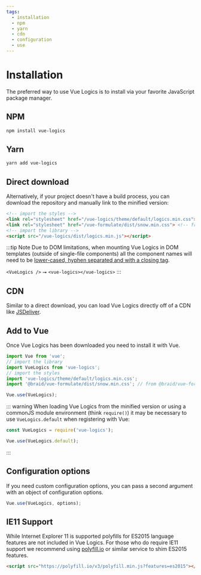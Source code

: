 ```yaml
---
tags:
  - installation
  - npm
  - yarn
  - cdn
  - configuration
  - use
---
```


# Installation

The preferred way to use Vue Logics is to install via your favorite JavaScript package manager.

## NPM

```sh
npm install vue-logics
```

## Yarn

```sh
yarn add vue-logics
```

## Direct download

Alternatively, if your project doesn't have a build process, you can download the repository and manually link to the minified version:

```html
<!-- import the styles -->
<link rel="stylesheet" href="/vue-logics/theme/default/logics.min.css">
<link rel="stylesheet" href="/vue-formulate/dist/snow.min.css"> <!-- from @braid/vue-formulate -->
<!-- import the library -->
<script src="/vue-logics/dist/logics.min.js"></script>
```

:::tip Note
Due to DOM limitations, when mounting Vue Logics in DOM templates (outside of single-file components) all the component names will need to be [lower-cased, hyphen separated and with a closing tag](https://vuejs.org/v2/style-guide/#Component-name-casing-in-templates-strongly-recommended).

`<VueLogics />` ⭢ `<vue-logics></vue-logics>`
:::

## CDN

Similar to a direct download, you can load Vue Logics directly off of a CDN like [JSDeliver](https://www.jsdelivr.com/package/npm/vue-logics?path=dist).

## Add to Vue

Once Vue Logics has been downloaded you need to install it with Vue.

```js
import Vue from 'vue';
// import the library
import VueLogics from 'vue-logics';
// import the styles
import 'vue-logics/theme/default/logics.min.css';
import '@braid/vue-formulate/dist/snow.min.css'; // from @braid/vue-formulate

Vue.use(VueLogics);
```

::: warning
When loading Vue Logics from the minified version or using a commonJS module environment (think `require()`) it may be necessary to use `VueLogics.default` when registering with Vue:

```js
const VueLogics = require('vue-logics');

Vue.use(VueLogics.default);
```
:::

## Configuration options

If you need custom configuration options, you can pass a second argument with an object of configuration options.

```js
Vue.use(VueLogics, options);
```

## IE11 Support

While Internet Explorer 11 is supported polyfills for ES2015 language features are not included in Vue Logics. For those who do require IE11 support we recommend using [polyfill.io](https://polyfill.io/v3/) or similar service to shim ES2015 features.

```html
<script src="https://polyfill.io/v3/polyfill.min.js?features=es2015"></script>
```
